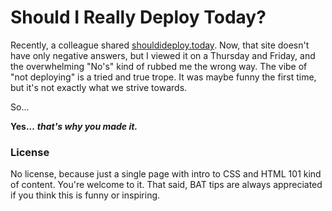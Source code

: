 # Should I Really Deploy Today?

Recently, a colleague shared [shouldideploy.today](https://shouldideploy.today).
Now, that site doesn't have only negative answers, but I viewed it on a
Thursday and Friday, and the overwhelming "No's" kind of rubbed me the
wrong way. The vibe of "not deploying" is a tried and true trope. It was 
maybe funny the first time, but it's not exactly what we strive towards.

So...

**Yes...** ***that's why you made it.***

### License

No license, because just a single page with intro to CSS and HTML 101 kind
of content. You're welcome to it. That said, BAT tips are always appreciated if
you think this is funny or inspiring.
